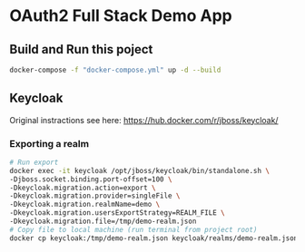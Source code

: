 # OAuth2 Full Stack Demo App

## Build and Run this poject
```bash
docker-compose -f "docker-compose.yml" up -d --build
```


## Keycloak
Original instractions see here: https://hub.docker.com/r/jboss/keycloak/

### Exporting a realm
```bash
# Run export
docker exec -it keycloak /opt/jboss/keycloak/bin/standalone.sh \
-Djboss.socket.binding.port-offset=100 \
-Dkeycloak.migration.action=export \
-Dkeycloak.migration.provider=singleFile \
-Dkeycloak.migration.realmName=demo \
-Dkeycloak.migration.usersExportStrategy=REALM_FILE \
-Dkeycloak.migration.file=/tmp/demo-realm.json
# Copy file to local machine (run terminal from project root)
docker cp keycloak:/tmp/demo-realm.json keycloak/realms/demo-realm.json
```